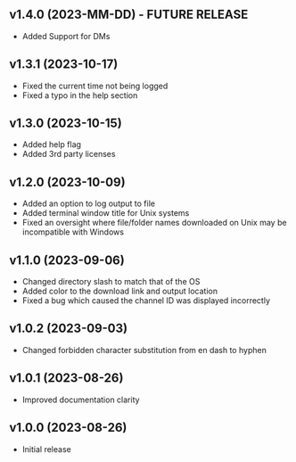 v1.4.0 (2023-MM-DD) - FUTURE RELEASE
------------------------
* Added Support for DMs

v1.3.1 (2023-10-17)
------------------------
* Fixed the current time not being logged
* Fixed a typo in the help section

v1.3.0 (2023-10-15)
------------------------
* Added help flag
* Added 3rd party licenses

v1.2.0 (2023-10-09)
------------------------
* Added an option to log output to file
* Added terminal window title for Unix systems
* Fixed an oversight where file/folder names downloaded on Unix may be incompatible with Windows

v1.1.0 (2023-09-06)
------------------------
* Changed directory slash to match that of the OS
* Added color to the download link and output location
* Fixed a bug which caused the channel ID was displayed incorrectly

v1.0.2 (2023-09-03)
------------------------
* Changed forbidden character substitution from en dash to hyphen

v1.0.1 (2023-08-26)
------------------------
* Improved documentation clarity

v1.0.0 (2023-08-26)
------------------------
* Initial release
